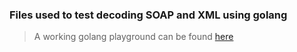 ### Files used to test decoding SOAP and XML using golang
> A working golang playground can be found [here](https://play.golang.org/p/4qDLIMhl8A)
